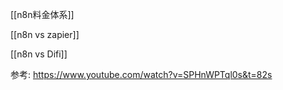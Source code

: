 
[[n8n料金体系]]

[[n8n vs zapier]]

[[n8n vs Difi]]









参考: https://www.youtube.com/watch?v=SPHnWPTql0s&t=82s
